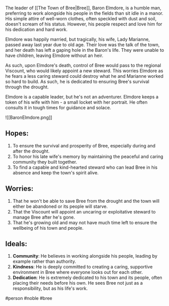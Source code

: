 The leader of [[The Town of Bree|Bree]], Baron Elmdore, is a humble man, preferring to work alongside his people in the fields than sit idle in a manor. His simple attire of well-worn clothes, often speckled with dust and soil, doesn't scream of his status. However, his people respect and love him for his dedication and hard work.

Elmdore was happily married, but tragically, his wife, Lady Marianne, passed away last year due to old age. Their love was the talk of the town, and her death has left a gaping hole in the Baron's life. They were unable to have children, leaving Elmdore without an heir.

As such, upon Elmdore's death, control of Bree would pass to the regional Viscount, who would likely appoint a new steward. This worries Elmdore as he fears a less caring steward could destroy what he and Marianne worked so hard to build. As such, he is dedicated to ensuring Bree's survival through the drought.

Elmdore is a capable leader, but he's not an adventurer. Elmdore keeps a token of his wife with him - a small locket with her portrait. He often consults it in tough times for guidance and solace.

![[BaronElmdore.png]]

## Hopes:

1.  To ensure the survival and prosperity of Bree, especially during and after the drought.
2.  To honor his late wife's memory by maintaining the peaceful and caring community they built together.
3.  To find a capable and kind-hearted steward who can lead Bree in his absence and keep the town's spirit alive.

## Worries:

1.  That he won't be able to save Bree from the drought and the town will either be abandoned or its people will starve.
2.  That the Viscount will appoint an uncaring or exploitative steward to manage Bree after he's gone.
3.  That he's growing old and may not have much time left to ensure the wellbeing of his town and people.

## Ideals:

1.  **Community**: He believes in working alongside his people, leading by example rather than authority.
2.  **Kindness**: He is deeply committed to creating a caring, supportive environment in Bree where everyone looks out for each other.
3.  **Dedication**: He is extremely dedicated to his town and its people, often placing their needs before his own. He sees Bree not just as a responsibility, but as his life's work.

#person #noble #bree
